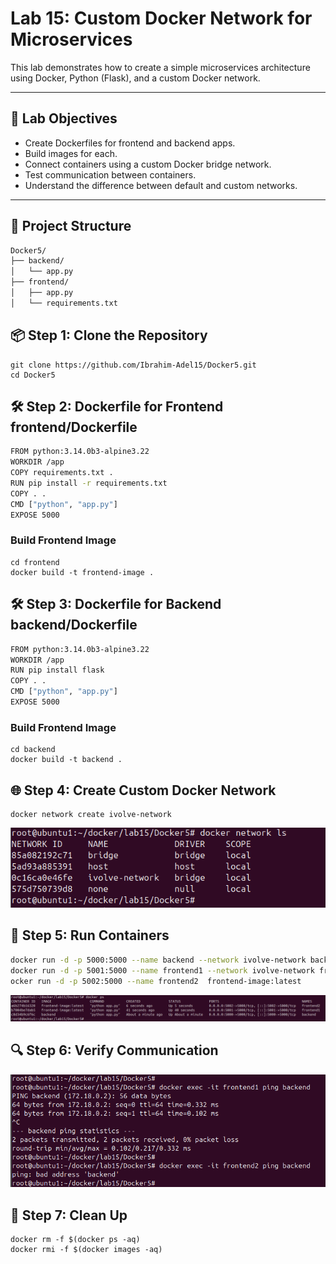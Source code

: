 # Lab 15: Custom Docker Network for Microservices

This lab demonstrates how to create a simple microservices architecture using Docker, Python (Flask), and a custom Docker network.

---

## 🧾 Lab Objectives

- Create Dockerfiles for frontend and backend apps.
- Build images for each.
- Connect containers using a custom Docker bridge network.
- Test communication between containers.
- Understand the difference between default and custom networks.

---
## 🧬 Project Structure

```bash
Docker5/
├── backend/
│   └── app.py
├── frontend/
│   ├── app.py
│   └── requirements.txt
```
## 📦 Step 1: Clone the Repository
```
git clone https://github.com/Ibrahim-Adel15/Docker5.git
cd Docker5
```
## 🛠️ Step 2: Dockerfile for Frontend frontend/Dockerfile
```bash
FROM python:3.14.0b3-alpine3.22
WORKDIR /app
COPY requirements.txt .
RUN pip install -r requirements.txt
COPY . .
CMD ["python", "app.py"]
EXPOSE 5000
```
### Build Frontend Image
```
cd frontend
docker build -t frontend-image .
```

## 🛠️ Step 3: Dockerfile for Backend backend/Dockerfile
```bash
FROM python:3.14.0b3-alpine3.22
WORKDIR /app
RUN pip install flask
COPY . .
CMD ["python", "app.py"]
EXPOSE 5000
```
### Build Frontend Image
```
cd backend
docker build -t backend .
```
## 🌐 Step 4: Create Custom Docker Network
```
docker network create ivolve-network
```
![alt text](images/image.png)

## 🚀 Step 5: Run Containers
```bash
docker run -d -p 5000:5000 --name backend --network ivolve-network backend
docker run -d -p 5001:5000 --name frontend1 --network ivolve-network frontend-image:latest
ocker run -d -p 5002:5000 --name frontend2  frontend-image:latest
```
![alt text](images/image-2.png)
## 🔍 Step 6: Verify Communication

![alt text](images/image-1.png)

## 🧼 Step 7: Clean Up
```
docker rm -f $(docker ps -aq)
docker rmi -f $(docker images -aq)
```









